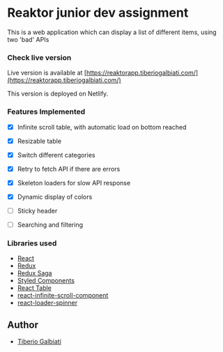 # Reaktor junior dev assignment

This is a web application which can display a list of different items, using two 'bad' APIs 

### Check live version

Live version is available at [https://reaktorapp.tiberiogalbiati.com/](https://reaktorapp.tiberiogalbiati.com/)

This version is deployed on Netlify.




### Features Implemented

- [x] Infinite scroll table, with automatic load on bottom reached
- [x] Resizable table
- [x] Switch different categories
- [x] Retry to fetch API if there are errors
- [x] Skeleton loaders for slow API response
- [x] Dynamic display of colors

- [ ] Sticky header
- [ ] Searching and filtering



### Libraries used
* [React](https://reactjs.org/)
* [Redux](https://redux.js.org/)
* [Redux Saga](https://redux-saga.js.org/)
* [Styled Components](https://styled-components.com/)
* [React Table](https://github.com/tannerlinsley/react-table)
* [react-infinite-scroll-component](https://github.com/ankeetmaini/react-infinite-scroll-component)
* [react-loader-spinner](https://www.npmjs.com/package/react-loader-spinner)

## Author
* [Tiberio Galbiati](https://github.com/TiberioG)
